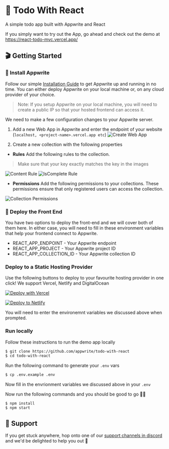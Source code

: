 # 🔖 Todo With React
A simple todo app built with Appwrite and React

If you simply want to try out the App, go ahead and check out the demo at https://react-todo-mvc.vercel.app/

## 🎬 Getting Started

### 🤘 Install Appwrite 
Follow our simple [Installation Guide](https://appwrite.io/docs/installation) to get Appwrite up and running in no time. You can either deploy Appwrite on your local machine or, on any cloud provider of your choice. 

> Note: If you setup Appwrite on your local machine, you will need to create a public IP so that your hosted frontend can access it.
  
We need to make a few configuration changes to your Appwrite server. 

1. Add a new Web App in Appwrite and enter the endpoint of your website (`localhost, <project-name>.vercel.app etc`)
![Create Web App](https://user-images.githubusercontent.com/20852629/113019434-3c27c900-919f-11eb-997c-1da5a8303ceb.png)

2. Create a new collection with the following properties
* **Rules**
Add the following rules to the collection. 
> Make sure that your key exactly matches the key in the images

![Content Rule](https://user-images.githubusercontent.com/20852629/113019972-c3753c80-919f-11eb-9b3a-c3690785bbf4.png)
![IsComplete Rule](https://user-images.githubusercontent.com/20852629/113020008-cec86800-919f-11eb-8cc2-473f8d15fc3f.png)


* **Permissions**
Add the following permissions to your collections. These permissions ensure that only registered users can access the collection.

![Collection Permissions](https://user-images.githubusercontent.com/20852629/113019801-99bc1580-919f-11eb-9a94-13b1529cb925.png)


### 🚀 Deploy the Front End
You have two options to deploy the front-end and we will cover both of them here. In either case, you will need to fill in these environment variables that help your frontend connect to Appwrite.

* REACT_APP_ENDPOINT - Your Appwrite endpoint
* REACT_APP_PROJECT - Your Appwrite project ID
* REACT_APP_COLLECTION_ID - Your Appwrite collection ID 

### **Deploy to a Static Hosting Provider**

Use the following buttons to deploy to your favourite hosting provider in one click! We support Vercel, Netlify and DigitalOcean 

[![Deploy with Vercel](https://vercel.com/button)](https://vercel.com/new/git/external?repository-url=https%3A%2F%2Fgithub.com%2Fappwrite%2Ftodo-with-react&env=REACT_APP_COLLECTION_ID,REACT_APP_PROJECT,REACT_APP_ENDPOINT&envDescription=Your%20Appwrite%20Endpoint%2C%20Project%20ID%20and%20Collection%20ID%20)

[![Deploy to Netlify](https://www.netlify.com/img/deploy/button.svg)](https://app.netlify.com/start/deploy?repository=https://github.com/appwrite/todo-with-react)

You will need to enter the environemnt variables we discussed above when prompted.

### **Run locally**

Follow these instructions to run the demo app locally

```sh
$ git clone https://github.com/appwrite/todo-with-react
$ cd todo-with-react
```

Run the following command to generate your `.env` vars  

```sh
$ cp .env.example .env
```

Now fill in the envrionment variables we discussed above in your `.env`

Now run the following commands and you should be good to go 💪🏼 
```
$ npm install
$ npm start
```

## 🤕 Support 
If you get stuck anywhere, hop onto one of our [support channels in discord](https://appwrite.io/discord) and we'd be delighted to help you out 🤝

